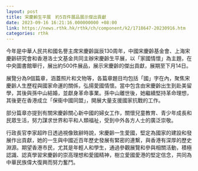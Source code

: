 ```yaml
---
layout: post
title: 宋慶齡生平展　約5百件展品展示傑出貢獻
date: 2023-09-16 16:21:16.000000000 +08:00
link: https://news.rthk.hk/rthk/ch/component/k2/1718647-20230916.htm
categories: rthk
---
```


今年是中華人民共和國名譽主席宋慶齡誕辰130周年，中國宋慶齡基金會、上海宋慶齡研究會和香港洛士文基金共同主辦宋慶齡生平展，以「家國情懷」為主題，在中央圖書館舉行，展出約500件展品，展示宋慶齡的傑出貢獻，展期至下月14日。

展覽分為9個篇章，涵蓋照片和文物等，各篇章題目均包括「國」字在內，聚焦宋慶齡人生歷程與國家命運的關係，弘揚愛國情懷。當中包含由宋慶齡出生到赴美留學，其後與孫中山結婚，並獻身革命事業。孫中山離世後，她繼續堅持革命理想，其後更在香港成立「保衞中國同盟」，開展大量支援國家抗戰的工作。

部分篇章亦提到有關宋慶齡關心新中國的婦女工作，關懷兒童教育、青少年成長和民眾生活，努力謀求世界和平和人類福祉，受到中外各方人士的廣泛崇敬。

行政長官李家超昨日透過視像致辭時說，宋慶齡一生愛國，堅定為國家的建設和發展作出貢獻，她的一生與中國近百年歷史發展有緊密的連繫，與香港有深厚的歷史淵源。期望香港市民，尤其是年輕人和學生，通過參觀展覽和參與相關活動，積極認識、認真學習宋慶齡的崇高理想和愛國精神，樹立愛國愛港的堅定信念，共同為中華民族偉大復興而努力奮鬥。
